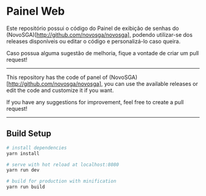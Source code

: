 # Painel Web

Este repositório possui o código do Painel de exibição de senhas do (NovoSGA)[http://github.com/novosga/novosga], podendo utilizar-se dos releases disponíveis ou editar o código e personalizá-lo caso queira.

Caso possua alguma sugestão de melhoria, fique a vontade de criar um pull request!

----

This repository has the code of panel of (NovoSGA)[http://github.com/novosga/novosga], you can use the available releases or edit the code and customize it if you want.

If you have any suggestions for improvement, feel free to create a pull request!

----

## Build Setup

``` bash
# install dependencies
yarn install

# serve with hot reload at localhost:8080
yarn run dev

# build for production with minification
yarn run build
```
